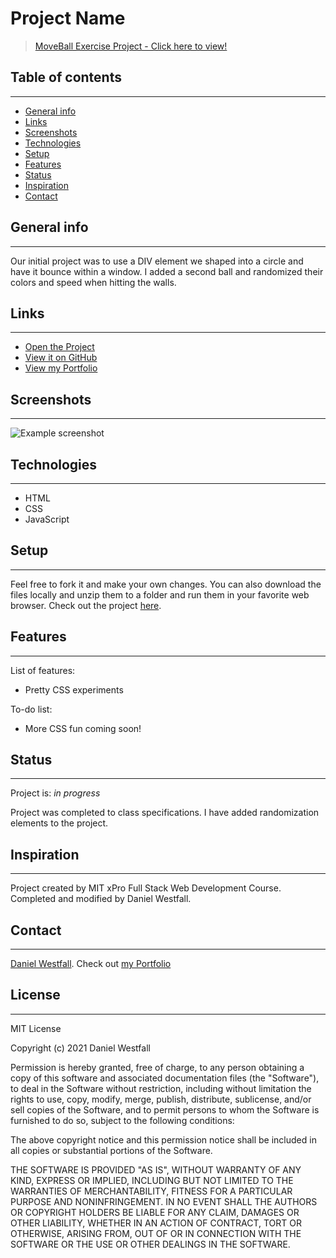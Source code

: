 # Project Name
> [MoveBall Exercise Project - Click here to view!](https://danielwestfall.github.io/MoveBallExercise/moveBall.html)

## Table of contents
---
* [General info](#general-info)
* [Links](#links)
* [Screenshots](#screenshots)
* [Technologies](#technologies)
* [Setup](#setup)
* [Features](#features)
* [Status](#status)
* [Inspiration](#inspiration)
* [Contact](#contact)

## General info
---
Our initial project was to use a DIV element we shaped into a circle and have it bounce within a window. I added a second ball and randomized their colors and speed when hitting the walls. 

## Links
---
* [Open the Project](https://danielwestfall.github.io/MoveBallExercise/moveBall.html)
* [View it on GitHub](https://github.com/danielwestfall/)
* [View my Portfolio](https://danielwestfall.github.io/)

## Screenshots
---
![Example screenshot]()

## Technologies
---
* HTML
* CSS
* JavaScript

## Setup
---
Feel free to fork it and make your own changes. You can also download the files locally and unzip them to a folder and run them in your favorite web browser. Check out the project [here](https://danielwestfall.github.io/MoveBallExercise/moveBall.html "MoveBall Exercise").

## Features
---
List of features:
* Pretty CSS experiments


To-do list:
* More CSS fun coming soon!

## Status
---
Project is: _in progress_

Project was completed to class specifications. I have added randomization elements to the project.

## Inspiration
---
Project created by MIT xPro Full Stack Web Development Course. Completed and modified by Daniel Westfall.


## Contact
---
[Daniel Westfall](mailto:DWWestfall@Protonmail.com).  Check out [my Portfolio](https://danielwestfall.github.io/ "my Portfolio")

## License
---
MIT License

Copyright (c) 2021 Daniel Westfall

Permission is hereby granted, free of charge, to any person obtaining a copy
of this software and associated documentation files (the "Software"), to deal
in the Software without restriction, including without limitation the rights
to use, copy, modify, merge, publish, distribute, sublicense, and/or sell
copies of the Software, and to permit persons to whom the Software is
furnished to do so, subject to the following conditions:

The above copyright notice and this permission notice shall be included in all
copies or substantial portions of the Software.

THE SOFTWARE IS PROVIDED "AS IS", WITHOUT WARRANTY OF ANY KIND, EXPRESS OR
IMPLIED, INCLUDING BUT NOT LIMITED TO THE WARRANTIES OF MERCHANTABILITY,
FITNESS FOR A PARTICULAR PURPOSE AND NONINFRINGEMENT. IN NO EVENT SHALL THE
AUTHORS OR COPYRIGHT HOLDERS BE LIABLE FOR ANY CLAIM, DAMAGES OR OTHER
LIABILITY, WHETHER IN AN ACTION OF CONTRACT, TORT OR OTHERWISE, ARISING FROM,
OUT OF OR IN CONNECTION WITH THE SOFTWARE OR THE USE OR OTHER DEALINGS IN THE
SOFTWARE.

